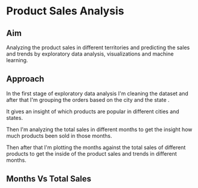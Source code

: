 # Product Sales Analysis

## Aim
Analyzing the product sales in different territories and  predicting the sales and trends by exploratory data analysis, visualizations and machine learning.








## Approach
 

In the first stage of exploratory data analysis I'm cleaning the dataset and after that
I'm grouping the orders based on the city and the state .


It gives an insight of which products are popular in different cities and states.


Then I'm analyzing   the total sales  in different months to get the insight  how much products been sold in those months.

Then after that I'm plotting the months against the total sales of different products to get the inside of the 
product sales and trends in different months. 

## Months Vs Total Sales 

